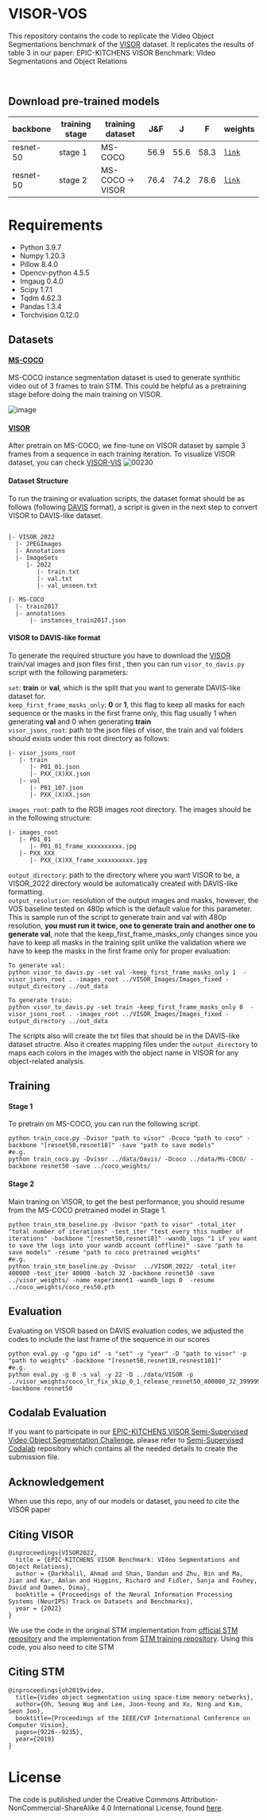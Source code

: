# VISOR-VOS

This repository contains the code to replicate the Video Object Segmentations benchmark of the [VISOR](https://epic-kitchens.github.io/VISOR/) dataset. It replicates the results of table 3 in our paper: EPIC-KITCHENS VISOR Benchmark: VIdeo Segmentations and Object Relations

<br>

## Download pre-trained models

| backbone |  training stage | training dataset | J&F | J |  F  | weights |
| ------------- | ------------- | ------------- | ------------- | ------------- | ------------- | ------------- |
| resnet-50 |  stage 1 | MS-COCO | 56.9 | 55.6 | 58.3 | [`link`](https://www.dropbox.com/s/bsy577kflurboav/coco_res50.pth?dl=0) |
| resnet-50 | stage 2 | MS-COCO -> VISOR | 76.4 | 74.2 | 78.6 | [`link`](https://www.dropbox.com/s/6vkkr6vbx7ybku3/coco_lr_fix_skip_0_1_release_resnet50_400000_32_399999.pth?dl=0) |


# Requirements
- Python 3.9.7
- Numpy 1.20.3
- Pillow 8.4.0
- Opencv-python 4.5.5
- Imgaug 0.4.0
- Scipy 1.7.1
- Tqdm 4.62.3
- Pandas 1.3.4
- Torchvision 0.12.0

## Datasets

#### [MS-COCO](https://cocodataset.org/#home)
MS-COCO instance segmentation dataset is used to generate synthitic video out of 3 frames to train STM. This could be helpful as a pretraining stage before doing the main training on VISOR. <br>

![image](https://user-images.githubusercontent.com/19390123/115352832-62fb7d00-a1ea-11eb-9fbe-1f84bf74905d.png)


#### [VISOR](https://epic-kitchens.github.io/VISOR/)
After pretrain on MS-COCO, we fine-tune on VISOR dataset by sample 3 frames from a sequence in each training iteration. To visualize VISOR dataset, you can check [VISOR-VIS](https://github.com/epic-kitchens/VISOR-VIS)
![00230](https://user-images.githubusercontent.com/24276671/192192037-bec3f981-0cc5-405d-85bc-610e883d0466.jpg)


#### Dataset Structure
To run the training or evaluation scripts, the dataset format should be as follows (following [DAVIS](https://davischallenge.org/) format), a script is given in the next step to convert VISOR to DAVIS-like dataset.
```

|- VISOR_2022
  |- JPEGImages
  |- Annotations
  |- ImageSets
     |- 2022
        |- train.txt
        |- val.txt
        |- val_unseen.txt

|- MS-COCO
  |- train2017
  |- annotations
      |- instances_train2017.json
```

#### VISOR to DAVIS-like format
To generate the required structure you have to download the [VISOR](https://epic-kitchens.github.io/VISOR/) train/val images and json files first , then you can run ```visor_to_davis.py``` script with the following parameters:

`set`: **train** or **val**, which is the split that you want to generate DAVIS-like dataset for. <br>
`keep_first_frame_masks_only`: **0** or **1**, this flag to keep all masks for each sequence or the masks in the first frame only, this flag usually 1 when generating  **val** and 0 when generating **train**<br>
`visor_jsons_root`: path to the json files of visor, the train and val folders should exists under this root directory as follows: 
```
|- visor_jsons_root
   |- train
      |- P01_01.json
      |- PXX_(X)XX.json
   |- val
      |- P01_107.json
      |- PXX_(X)XX.json
```
`images_root`: path to the RGB images root directory. The images should be in the following structure: 
```
|- images_root
   |- P01_01
      |- P01_01_frame_xxxxxxxxxx.jpg
   |- PXX_XXX
      |- PXX_(X)XX_frame_xxxxxxxxxx.jpg
```
`output_directory`: path to the directory where you want VISOR to be, a VISOR_2022 directory would be automatically created with DAVIS-like formatting. <br>
`output_resolution`: resolution of the output images and masks, however, the VOS baseline tested on 480p which is the default value for this parameter.
<br>
This is sample run of the script to generate train and val with 480p resolution, **you must run it twice, one to generate train and another one to generate val**, note that the keep_first_frame_masks_only changes since you have to keep all masks in the training split unlike the validation where we have to keep the masks in the first frame only for proper evaluation:
```
To generate val:
python visor_to_davis.py -set val -keep_first_frame_masks_only 1  -visor_jsons_root . -images_root ../VISOR_Images/Images_fixed -output_directory ../out_data

To generate train:
python visor_to_davis.py -set train -keep_first_frame_masks_only 0  -visor_jsons_root . -images_root ../VISOR_Images/Images_fixed -output_directory ../out_data
```

The scripts also will create the txt files that should be in the DAVIS-like dataset structre. Also it creates mapping files under the `output_directory` to maps each colors in the images with the object name in VISOR for any object-related analysis.
## Training

#### Stage 1
To pretrain on MS-COCO, you can run the following script.
```
python train_coco.py -Dvisor "path to visor" -Dcoco "path to coco" -backbone "[resnet50,resnet18]" -save "path to save models"
#e.g.
python train_coco.py -Dvisor ../data/Davis/ -Dcoco ../data/Ms-COCO/ -backbone resnet50 -save ../coco_weights/
```

#### Stage 2
Main traning on VISOR, to get the best performance, you should resume from the MS-COCO pretrained model in Stage 1.
```
python train_stm_baseline.py -Dvisor "path to visor" -total_iter "total number of iterations" -test_iter "test every this number of iterations" -backbone "[resnet50,resnet18]" -wandb_logs "1 if you want to save the logs into your wandb account (offline)" -save "path to save models" -resume "path to coco pretrained weights"
#e.g. 
python train_stm_baseline.py -Dvisor  ../VISOR_2022/ -total_iter 400000 -test_iter 40000 -batch 32 -backbone resnet50 -save ../visor_weights/ -name experiment1 -wandb_logs 0  -resume ../coco_weights/coco_res50.pth
```

## Evaluation
Evaluating on VISOR based on DAVIS evaluation codes, we adjusted the codes to include the last frame of the sequence in our scores 
```
python eval.py -g "gpu id" -s "set" -y "year" -D "path to visor" -p "path to weights" -backbone "[resnet50,resnet18,resnest101]"
#e.g.
python eval.py -g 0 -s val -y 22 -D ../data/VISOR -p ../visor_weights/coco_lr_fix_skip_0_1_release_resnet50_400000_32_399999.pth -backbone resnet50
```

## Codalab Evaluation
If you want to participate in our [EPIC-KITCHENS VISOR Semi-Supervised Video Object Segmentation Challenge](https://codalab.lisn.upsaclay.fr/competitions/9767), please refer to [Semi-Supervised Codalab](https://github.com/epic-kitchens/C6-SemiVOS) repository which contains all the needed details to create the submission file.

## Acknowledgement

When use this repo, any of our models or dataset, you need to cite the VISOR paper

## Citing VISOR
```
@inproceedings{VISOR2022,
  title = {EPIC-KITCHENS VISOR Benchmark: VIdeo Segmentations and Object Relations},
  author = {Darkhalil, Ahmad and Shan, Dandan and Zhu, Bin and Ma, Jian and Kar, Amlan and Higgins, Richard and Fidler, Sanja and Fouhey, David and Damen, Dima},
  booktitle = {Proceedings of the Neural Information Processing Systems (NeurIPS) Track on Datasets and Benchmarks},
  year = {2022}
}
```

We use the code in the original STM implementation from [official STM repository](https://github.com/seoungwugoh/STM) and the implementation from [STM training repository](https://github.com/haochenheheda/Training-Code-of-STM). Using this code, you also need to cite STM

## Citing STM
```
@inproceedings{oh2019video,
  title={Video object segmentation using space-time memory networks},
  author={Oh, Seoung Wug and Lee, Joon-Young and Xu, Ning and Kim, Seon Joo},
  booktitle={Proceedings of the IEEE/CVF International Conference on Computer Vision},
  pages={9226--9235},
  year={2019}
}
```

# License

The code is published under the Creative Commons Attribution-NonCommercial-ShareAlike 4.0 International License, found [here](https://creativecommons.org/licenses/by-nc-sa/4.0/).
